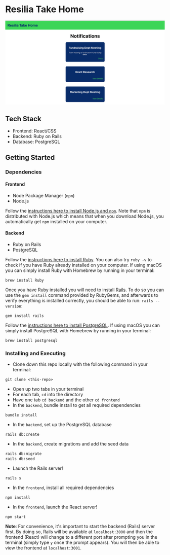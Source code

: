 # Resilia Take Home

![ScreenShot of Resilia Take Home](./images/Resilia-Take-Home-ScreenShot.jpg)

## Tech Stack

- Frontend: React/CSS
- Backend: Ruby on Rails
- Database: PostgreSQL

## Getting Started

### Dependencies

#### Frontend

- Node Package Manager (`npm`)
- Node.js

Follow the [instructions here to install Node.js and `npm`](https://nodejs.org/en/). Note that `npm` is distributed with Node.js which means that when you download Node.js, you automatically get `npm` installed on your computer.

#### Backend

- Ruby on Rails
- PostgreSQL

Follow the [instructions here to install Ruby](https://www.ruby-lang.org/en/documentation/installation/). You can also try `ruby -v` to check if you have Ruby already installed on your computer. If using macOS you can simply install Ruby with Homebrew by running in your terminal:

```
brew install Ruby
```

Once you have Ruby installed you will need to install [Rails](https://guides.rubyonrails.org/v5.0/getting_started.html#installing-rails). To do so you can use the `gem install` command provided by RubyGems, and afterwards to verify everything is installed correctly, you should be able to run: `rails --version`:

```
gem install rails
```

Follow the [instructions here to install PostgreSQL](https://www.postgresql.org/download/). If using macOS you can simply install PostgreSQL with Homebrew by running in your terminal:

```
brew install postgresql
```

### Installing and Executing

- Clone down this repo locally with the following command in your terminal:

```
git clone <this-repo>
```

- Open up two tabs in your terminal
- For each tab, `cd` into the directory
- Have one tab `cd backend` and the other `cd frontend`
- In the `backend`, bundle install to get all required dependencies

```
bundle install
```

- In the `backend`, set up the PostgreSQL database

```
rails db:create
```

- In the `backend`, create migrations and add the seed data

```
rails db:migrate
rails db:seed
```

- Launch the Rails server!

```
rails s
```

- In the `frontend`, install all required dependencies

```
npm install
```

- In the `frontend`, launch the React server!

```
npm start
```

**Note**: For convenience, it's important to start the backend (Rails) server first. By doing so, Rails will be available at `localhost:3000` and then the frontend (React) will change to a different port after prompting you in the terminal (simply type `y` once the prompt appears). You will then be able to view the frontend at `localhost:3001`.
